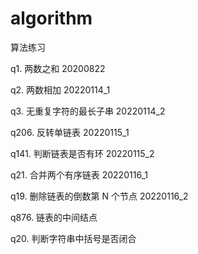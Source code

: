 # algorithm

算法练习

q1. 两数之和 20200822

q2. 两数相加 20220114_1

q3. 无重复字符的最长子串 20220114_2

q206. 反转单链表 20220115_1

q141. 判断链表是否有环 20220115_2

q21. 合并两个有序链表 20220116_1

q19. 删除链表的倒数第 N 个节点 20220116_2

q876. 链表的中间结点

q20. 判断字符串中括号是否闭合
